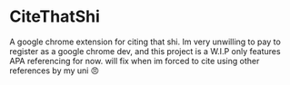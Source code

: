 # CiteThatShi
A google chrome extension for citing that shi. Im very unwilling to pay to register as a google chrome dev, and this project is a W.I.P only features APA referencing for now. will fix when im forced to cite using other references by my uni 😠
